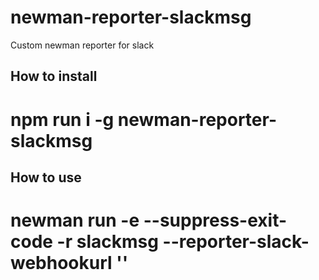 # newman-reporter-slackmsg

Custom newman reporter for slack

## How to install 
# npm run i -g newman-reporter-slackmsg

## How to use
# newman run <collectionFile> -e <environmentFile> --suppress-exit-code -r slackmsg --reporter-slack-webhookurl '<webhookurl>'
